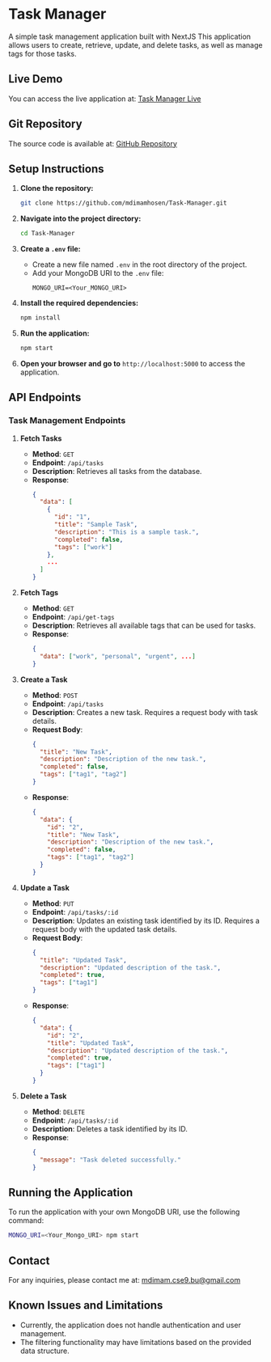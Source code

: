 # Task Manager

A simple task management application built with NextJS This application allows users to create, retrieve, update, and delete tasks, as well as manage tags for those tasks.

## Live Demo

You can access the live application at: [Task Manager Live](https://task-manager-rouge-three.vercel.app/)

## Git Repository

The source code is available at: [GitHub Repository](https://github.com/mdimamhosen/Task-Manager)

## Setup Instructions

1. **Clone the repository:**

   ```bash
   git clone https://github.com/mdimamhosen/Task-Manager.git
   ```

2. **Navigate into the project directory:**

   ```bash
   cd Task-Manager
   ```

3. **Create a `.env` file:**

   - Create a new file named `.env` in the root directory of the project.
   - Add your MongoDB URI to the `.env` file:
     ```
     MONGO_URI=<Your_MONGO_URI>
     ```

4. **Install the required dependencies:**

   ```bash
   npm install
   ```

5. **Run the application:**

   ```bash
   npm start
   ```

6. **Open your browser and go to** `http://localhost:5000` to access the application.

## API Endpoints

### Task Management Endpoints

1. **Fetch Tasks**

   - **Method**: `GET`
   - **Endpoint**: `/api/tasks`
   - **Description**: Retrieves all tasks from the database.
   - **Response**:
     ```json
     {
       "data": [
         {
           "id": "1",
           "title": "Sample Task",
           "description": "This is a sample task.",
           "completed": false,
           "tags": ["work"]
         },
         ...
       ]
     }
     ```

2. **Fetch Tags**

   - **Method**: `GET`
   - **Endpoint**: `/api/get-tags`
   - **Description**: Retrieves all available tags that can be used for tasks.
   - **Response**:
     ```json
     {
       "data": ["work", "personal", "urgent", ...]
     }
     ```

3. **Create a Task**

   - **Method**: `POST`
   - **Endpoint**: `/api/tasks`
   - **Description**: Creates a new task. Requires a request body with task details.
   - **Request Body**:
     ```json
     {
       "title": "New Task",
       "description": "Description of the new task.",
       "completed": false,
       "tags": ["tag1", "tag2"]
     }
     ```
   - **Response**:
     ```json
     {
       "data": {
         "id": "2",
         "title": "New Task",
         "description": "Description of the new task.",
         "completed": false,
         "tags": ["tag1", "tag2"]
       }
     }
     ```

4. **Update a Task**

   - **Method**: `PUT`
   - **Endpoint**: `/api/tasks/:id`
   - **Description**: Updates an existing task identified by its ID. Requires a request body with the updated task details.
   - **Request Body**:
     ```json
     {
       "title": "Updated Task",
       "description": "Updated description of the task.",
       "completed": true,
       "tags": ["tag1"]
     }
     ```
   - **Response**:
     ```json
     {
       "data": {
         "id": "2",
         "title": "Updated Task",
         "description": "Updated description of the task.",
         "completed": true,
         "tags": ["tag1"]
       }
     }
     ```

5. **Delete a Task**
   - **Method**: `DELETE`
   - **Endpoint**: `/api/tasks/:id`
   - **Description**: Deletes a task identified by its ID.
   - **Response**:
     ```json
     {
       "message": "Task deleted successfully."
     }
     ```

## Running the Application

To run the application with your own MongoDB URI, use the following command:

```bash
MONGO_URI=<Your_Mongo_URI> npm start
```

## Contact

For any inquiries, please contact me at: [mdimam.cse9.bu@gmail.com](mailto:mdimam.cse9.bu@gmail.com)

## Known Issues and Limitations

- Currently, the application does not handle authentication and user management.
- The filtering functionality may have limitations based on the provided data structure.
